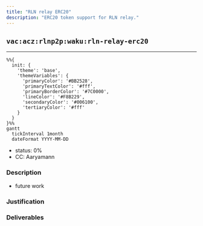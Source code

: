 ```yaml
---
title: "RLN relay ERC20"
description: "ERC20 token support for RLN relay."
---
```

## `vac:acz:rlnp2p:waku:rln-relay-erc20`
---

```mermaid
%%{ 
  init: { 
    'theme': 'base', 
    'themeVariables': { 
      'primaryColor': '#BB2528', 
      'primaryTextColor': '#fff', 
      'primaryBorderColor': '#7C0000', 
      'lineColor': '#F8B229', 
      'secondaryColor': '#006100', 
      'tertiaryColor': '#fff' 
    } 
  } 
}%%
gantt
  tickInterval 1month
  dateFormat YYYY-MM-DD 
```

- status: 0%
- CC: Aaryamann

### Description

* future work


### Justification


### Deliverables



